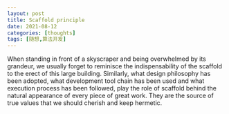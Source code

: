 ```yaml
---
layout: post
title: Scaffold principle
date: 2021-08-12
categories: [thoughts]
tags: [随想,算法开发]
---
```


When standing in front of a skyscraper and being overwhelmed by its grandeur, we usually forget to reminisce the indispensability of the scaffold to the erect of this large building. Similarly, what design philosophy has been adopted, what development tool chain has been used and what execution process has been followed, play the role of scaffold behind the natural appearance of every piece of great work. They are the source of true values that we should cherish and keep hermetic.
